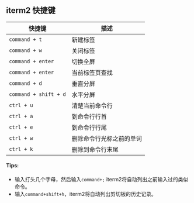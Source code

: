 ## iterm2 快捷键

快捷键  |  描述
------ | -----
`command + t`  |  新建标签
`command + w`  |  关闭标签
`command + enter`  |  切换全屏
`command + enter`  |  当前标签页查找
`command + d`  |  垂直分屏
`command + shift + d`  |  水平分屏
`ctrl + u`	|	清楚当前命令行
`ctrl + a`	|	到命令行行首
`ctrl + e`	|  到命令行行尾
`ctrl + w`	|	删除命令行光标之前的单词
`ctrl + k`	|	删除到命令行末尾

#### Tips:

* 输入打头几个字母，然后输入`command+;` iterm2将自动列出之前输入过的类似命令。
* 输入`command+shift+h`，iterm2将自动列出剪切板的历史记录。
